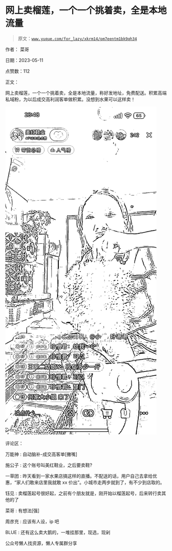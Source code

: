 # 网上卖榴莲，一个一个挑着卖，全是本地流量

> 原文：[`www.yuque.com/for_lazy/xkrm14/pm7eentm1bk9qh34`](https://www.yuque.com/for_lazy/xkrm14/pm7eentm1bk9qh34)



作者： 菜哥



日期：2023-05-11



点赞数：112



正文：



网上卖榴莲，一个一个挑着卖，全是本地流量，称好发地址，免费配送。积累高端私域粉，为以后成交高利润客单做积累。没想到水果可以这样卖！



![](img/78e0ade354a7c1249d1a7961cf0c73fe.png)



评论区：



万能神 : 自动脑补-成交高客单[撇嘴]



施公子 : 这个账号叫美红鞋业，之后要卖鞋?



一草团 : 昨天看到一家水果店搞这样的直播。不配送的话，用户自己去拿给优惠，“家人们敢来店里我就敢 xx 价出”。小城市走两步就到了，有不少到店取的。



钰见 : 卖榴莲起号很好起，之前有个朋友就是，刚开始以榴莲起号，后来转行卖其他的了



菜哥 : 有想法[强]



周彦充 : 应该有人设，ip 吧



BLUE : 还有这么卖大鹅的，一堆挂那里，现选，现剁



公众号懒人找资源，懒人专属群分享

